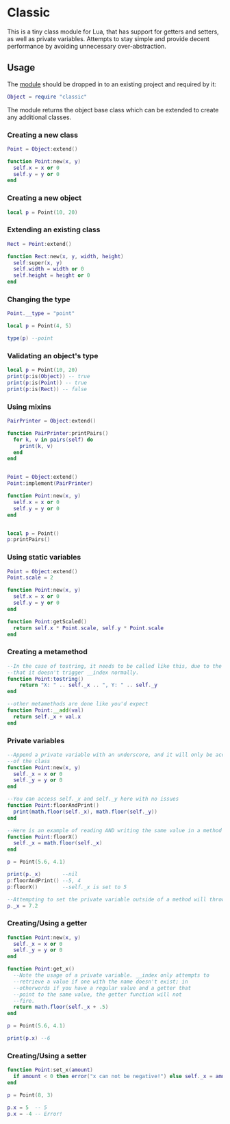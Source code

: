# Classic

This is a tiny class module for Lua, that has support for getters and setters, as well as private variables. Attempts to stay simple and provide decent performance by avoiding unnecessary over-abstraction.

## Usage

The [module](classic.lua) should be dropped in to an existing project and
required by it:

```lua
Object = require "classic"
```

The module returns the object base class which can be extended to create any
additional classes.


### Creating a new class
```lua
Point = Object:extend()

function Point:new(x, y)
  self.x = x or 0
  self.y = y or 0
end
```

### Creating a new object
```lua
local p = Point(10, 20)
```

### Extending an existing class
```lua
Rect = Point:extend()

function Rect:new(x, y, width, height)
  self:super(x, y)
  self.width = width or 0
  self.height = height or 0
end
```

### Changing the type
```lua
Point.__type = "point"

local p = Point(4, 5)

type(p) --point
```

### Validating an object's type
```lua
local p = Point(10, 20)
print(p:is(Object)) -- true
print(p:is(Point)) -- true
print(p:is(Rect)) -- false
```

### Using mixins
```lua
PairPrinter = Object:extend()

function PairPrinter:printPairs()
  for k, v in pairs(self) do
    print(k, v)
  end
end


Point = Object:extend()
Point:implement(PairPrinter)

function Point:new(x, y)
  self.x = x or 0
  self.y = y or 0
end


local p = Point()
p:printPairs()
```

### Using static variables
```lua
Point = Object:extend()
Point.scale = 2

function Point:new(x, y)
  self.x = x or 0
  self.y = y or 0
end

function Point:getScaled()
  return self.x * Point.scale, self.y * Point.scale
end
```

### Creating a metamethod
```lua
--In the case of tostring, it needs to be called like this, due to the fact
--that it doesn't trigger __index normally.
function Point:tostring()
	return "X: " .. self._x .. ", Y: " .. self._y
end

--other metamethods are done like you'd expect
function Point:__add(val)
  return self._x + val.x
end
```

### Private variables
```lua
--Append a private variable with an underscore, and it will only be accessible within methods
--of the class
function Point:new(x, y)
  self._x = x or 0
  self._y = y or 0
end

--You can access self._x and self._y here with no issues
function Point:floorAndPrint()
  print(math.floor(self._x), math.floor(self._y))
end

--Here is an example of reading AND writing the same value in a method
function Point:floorX()
  self._x = math.floor(self._x)
end

p = Point(5.6, 4.1)

print(p._x)       --nil
p:floorAndPrint() --5, 4
p:floorX()        --self._x is set to 5

--Attempting to set the private variable outside of a method will throw an error.
p._x = 7.2
```

### Creating/Using a getter
```lua
function Point:new(x, y)
  self._x = x or 0
  self._y = y or 0
end

function Point:get_x()
  --Note the usage of a private variable. __index only attempts to
  --retrieve a value if one with the name doesn't exist; in
  --otherwords if you have a regular value and a getter that
  --point to the same value, the getter function will not
  --fire.
  return math.floor(self._x + .5)
end

p = Point(5.6, 4.1)

print(p.x) --6
```

### Creating/Using a setter
```lua
function Point:set_x(amount)
  if amount < 0 then error("x can not be negative!") else self._x = amount end
end

p = Point(8, 3)

p.x = 5  -- 5
p.x = -4 -- Error!
```

